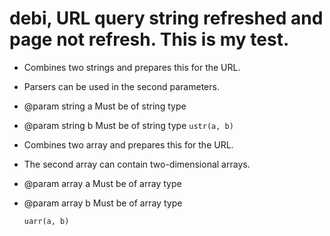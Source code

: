 ﻿# debi, URL query string refreshed and page not refresh. This is my test.


* Combines two strings and prepares this for the URL.
* Parsers can be used in the second parameters.
* @param string a Must be of string type
* @param string b Must be of string type
    ```ustr(a, b)```



* Combines two array and prepares this for the URL.
* The second array can contain two-dimensional arrays.
* @param array a Must be of array type
* @param array b Must be of array type

   ```uarr(a, b)```

